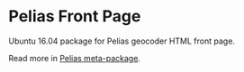 Pelias Front Page
=================

Ubuntu 16.04 package for Pelias geocoder HTML front page.

Read more in [Pelias meta-package](https://github.com/openaddresses/pelias-ubuntu-xenial#readme).

